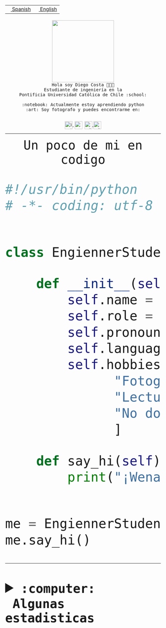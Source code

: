 <table border="0"  align="right">
 <tr><td><a href="README.md"><img src="https://upload.wikimedia.org/wikipedia/commons/thumb/8/89/Bandera_de_Espa%C3%B1a.svg/1200px-Bandera_de_Espa%C3%B1a.svg.png" height="10"> Spanish</a></td>
 <td><a href="README.en.md"><img src="https://upload.wikimedia.org/wikipedia/commons/a/a4/Flag_of_the_United_States.svg" height="10"> English</a></td></tr>
</table><br><br><br>


<p align="center">
  <img src="https://github.com/diegocostares/diegocostares/blob/main/Images/aaa2.gif?raw=true" height="200px" weight="200px">
  <br><samp>
    Hola soy Diego Costa 👨🏻‍💻<br>
    Estudiante de ingeniería en la <br>
    Pontificia Universidad Católica de Chile :school:<br>
  <br>
    :notebook: Actualmente estoy aprendiendo python <br>
    :art: Soy fotografo y puedes encontrarme en: <br>
  <br></samp>
  
</p>

<p align="center">
   <a href="https://instagram.com/diegocosta_no" target="blank">
    <img 
    align="center" src="https://cdn.jsdelivr.net/npm/simple-icons@3.0.1/icons/instagram.svg" alt="instagram" height="25px" width="25px" />
  </a>
  <a style="border: 3px solid; color: white;"href="https://t.me/diegocosta_no" target="blank">
  <img
  align="center" alt="Telegram" width="25px" src="https://icons-for-free.com/iconfiles/png/512/Telegram-1324888767380505522.png" />
</a>
<a href="https://api.whatsapp.com/send?phone=56971897835&text=Hola!" target="blank">
  <img
  align="center" alt="wtsp" width="25px" src="https://img.icons8.com/pastel-glyph/2x/whatsapp--v2.png" />
</a>
<a href="https://www.linkedin.com/in/diego-costa-786249213/" target="blank">
  <img
  align="center" alt="wtsp" width="25px" src="https://img.icons8.com/metro/452/linkedin.png" />
</a>

  </a>
</p>

---


<p align="center"><font size="25"><samp>Un poco de mi en codigo</samp></front></p>


```python
#!/usr/bin/python
# -*- coding: utf-8 -*-


class EngiennerStudent:

    def __init__(self):
        self.name = "Diego Costa"
        self.role = "Estudiante"
        self.pronouns = "he/him"
        self.language_spoken = ["es_CL", "en_US"]
        self.hobbies = [
              "Fotografia",
              "Lectura",
              "No dormir",
              ]

    def say_hi(self):
        print("¡Wena mundo!")


me = EngiennerStudent()
me.say_hi()
```
---
<details>
  <summary><b><samp>:computer: &nbsp;Algunas estadisticas</samp></b></summary>
  <br/></p>

<!--START_SECTION:waka-->
![Code Time](http://img.shields.io/badge/Code%20Time-875%20hrs%201%20min-blue)

**Soy nocturno 🦉** 

```text
🌞 Mañana                 9 commits           ░░░░░░░░░░░░░░░░░░░░░░░░░   00.37 % 
🌆 Día                    736 commits         ████████░░░░░░░░░░░░░░░░░   30.54 % 
🌃 Tarde                  1042 commits        ███████████░░░░░░░░░░░░░░   43.24 % 
🌙 Noche                  623 commits         ██████░░░░░░░░░░░░░░░░░░░   25.85 % 
```
📅 **Soy más productivo los Martes** 

```text
Lunes                    384 commits         ████░░░░░░░░░░░░░░░░░░░░░   15.93 % 
Martes                   501 commits         █████░░░░░░░░░░░░░░░░░░░░   20.79 % 
Miércoles                316 commits         ███░░░░░░░░░░░░░░░░░░░░░░   13.11 % 
Jueves                   293 commits         ███░░░░░░░░░░░░░░░░░░░░░░   12.16 % 
Viernes                  376 commits         ████░░░░░░░░░░░░░░░░░░░░░   15.60 % 
Sábado                   208 commits         ██░░░░░░░░░░░░░░░░░░░░░░░   08.63 % 
Domingo                  332 commits         ███░░░░░░░░░░░░░░░░░░░░░░   13.78 % 
```


📊 **Esta semana me dediqué a** 

```text
🐱‍💻 Proyectos: 
2023-1-S4-Grupo2-Scraper 30 hrs 3 mins       ███████████████████████░░   92.81 % 
proyecto-grupo-31        37 mins             ░░░░░░░░░░░░░░░░░░░░░░░░░   01.93 % 
Test                     35 mins             ░░░░░░░░░░░░░░░░░░░░░░░░░   01.82 % 
ShareGO [GitHub]         31 mins             ░░░░░░░░░░░░░░░░░░░░░░░░░   01.62 % 
gpti-scrapper-main       22 mins             ░░░░░░░░░░░░░░░░░░░░░░░░░   01.17 % 
```


 Last Updated on 03/05/2023 20:19:59 UTC
<!--END_SECTION:waka-->
  
  

<p align="center"> <img src="https://github-readme-stats.vercel.app/api?username=diegocostares&show_icons=true&theme=ayu-mirage" alt="abhisheknaiidu" /></p>
 
</details>
